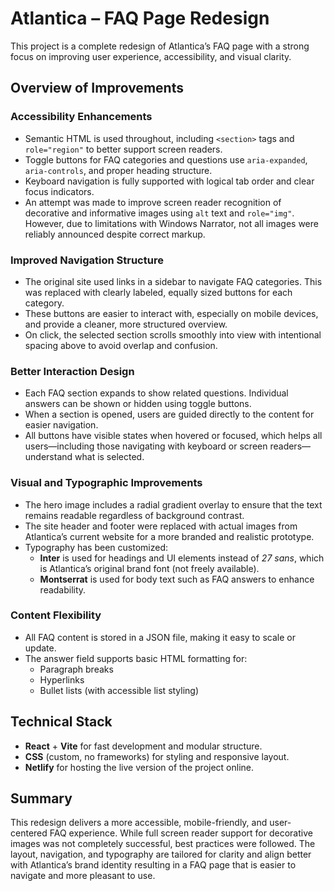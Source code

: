 # Atlantica – FAQ Page Redesign

This project is a complete redesign of Atlantica’s FAQ page with a strong focus on improving user experience, accessibility, and visual clarity.

## Overview of Improvements

### Accessibility Enhancements

- Semantic HTML is used throughout, including `<section>` tags and `role="region"` to better support screen readers.
- Toggle buttons for FAQ categories and questions use `aria-expanded`, `aria-controls`, and proper heading structure.
- Keyboard navigation is fully supported with logical tab order and clear focus indicators.
- An attempt was made to improve screen reader recognition of decorative and informative images using `alt` text and `role="img"`. However, due to limitations with Windows Narrator, not all images were reliably announced despite correct markup.

### Improved Navigation Structure

- The original site used links in a sidebar to navigate FAQ categories. This was replaced with clearly labeled, equally sized buttons for each category.
- These buttons are easier to interact with, especially on mobile devices, and provide a cleaner, more structured overview.
- On click, the selected section scrolls smoothly into view with intentional spacing above to avoid overlap and confusion.

### Better Interaction Design

- Each FAQ section expands to show related questions. Individual answers can be shown or hidden using toggle buttons.
- When a section is opened, users are guided directly to the content for easier navigation.
- All buttons have visible states when hovered or focused, which helps all users—including those navigating with keyboard or screen readers—understand what is selected.

### Visual and Typographic Improvements

- The hero image includes a radial gradient overlay to ensure that the text remains readable regardless of background contrast.
- The site header and footer were replaced with actual images from Atlantica’s current website for a more branded and realistic prototype.
- Typography has been customized:
  - **Inter** is used for headings and UI elements instead of *27 sans*, which is Atlantica’s original brand font (not freely available).
  - **Montserrat** is used for body text such as FAQ answers to enhance readability.

### Content Flexibility

- All FAQ content is stored in a JSON file, making it easy to scale or update.
- The answer field supports basic HTML formatting for:
  - Paragraph breaks
  - Hyperlinks
  - Bullet lists (with accessible list styling)

## Technical Stack

- **React** + **Vite** for fast development and modular structure.
- **CSS** (custom, no frameworks) for styling and responsive layout.
- **Netlify** for hosting the live version of the project online.

## Summary

This redesign delivers a more accessible, mobile-friendly, and user-centered FAQ experience. While full screen reader support for decorative images was not completely successful, best practices were followed. The layout, navigation, and typography are tailored for clarity and align better with Atlantica’s brand identity resulting in a FAQ page that is easier to navigate and more pleasant to use.
